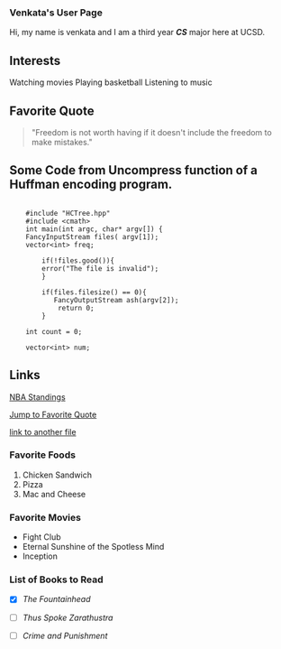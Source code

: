 ### Venkata's User Page
Hi, my name is venkata and I am a third year ***CS*** major here at UCSD.


## Interests 
Watching movies
Playing basketball 
Listening to music

## Favorite Quote 
<a name = "Favorite-Quote"></a>
> "Freedom is not worth having if it doesn't include the freedom to make mistakes." 


## Some Code from Uncompress function of a Huffman encoding program. 
``` 

    #include "HCTree.hpp"
    #include <cmath>
    int main(int argc, char* argv[]) {
    FancyInputStream files( argv[1]);
    vector<int> freq; 
    
        if(!files.good()){
        error("The file is invalid");
        }

        if(files.filesize() == 0){
           FancyOutputStream ash(argv[2]);
            return 0;
        }

    int count = 0; 

    vector<int> num;
```

## Links
[NBA Standings](https://www.google.com/search?q=nba+standings&rlz=1C1UEAD_enUS1010US1010&oq=nba+sta&gs_lcrp=EgZjaHJvbWUqDAgAECMYJxiABBiKBTIMCAAQIxgnGIAEGIoFMgYIARBFGDkyCggCEAAYsQMYgAQyDQgDEAAYgwEYsQMYgAQyDQgEEAAYgwEYsQMYgAQyCggFEAAYsQMYgAQyDQgGEAAYgwEYsQMYgAQyDQgHEAAYgwEYsQMYgAQyBwgIEAAYgAQyDQgJEAAYgwEYsQMYgASoAgCwAgA&sourceid=chrome&ie=UTF-8#sie=lg;/g/11snv1vp6v;3;/m/05jvx;st;fp;1;;;)

[Jump to Favorite Quote](#Favorite-Quote)

[link to another file](README.md)


### Favorite Foods
1. Chicken Sandwich
2. Pizza
3. Mac and Cheese

### Favorite Movies 
- Fight Club
- Eternal Sunshine of the Spotless Mind
- Inception

### List of Books to Read

- [x] *The Fountainhead*
- [ ] *Thus Spoke Zarathustra*
- [ ] *Crime and Punishment* 




